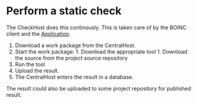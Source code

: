 # Perform a static check #

The CheckHost does this continously.
This is taken care of by the BOINC client and the [Application](Application.md).
  1. Download a work package from the CentralHost.
  1. Start the work package:
    1. Download the appropriate tool
    1. Download the source from the project source repository
  1. Run the tool
  1. Upload the result.
  1. The CentralHost enters the result in a database.

The result could also be uploaded to some project repository for published result.